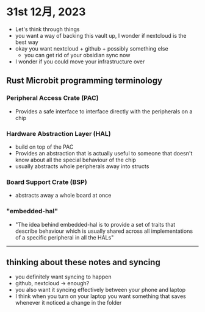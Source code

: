 # 31st 12月, 2023
- Let's think through things
- you want a way of backing this vault up, I wonder if nextcloud is the best way
- okay you want nextcloud + github + possibly something else
  - you can get rid of your obsidian sync now
- I wonder if you could move your infrastructure over

## Rust Microbit programming terminology
### Peripheral Access Crate (PAC)
- Provides a safe interface to interface directly with the peripherals on a chip

### Hardware Abstraction Layer (HAL)
- build on top of the PAC
- Provides an abstraction that is actually useful to someone that doesn't know about all the special behaviour of the chip
- usually abstracts whole peripherals away into structs


### Board Support Crate (BSP)
- abstracts away a whole board at once


### "embedded-hal"
- "The idea behind embedded-hal is to provide a set of traits that describe behaviour which is usually shared across all implementations of a specific peripheral in all the HALs"


---
## thinking about these notes and syncing
- you definitely want syncing to happen
- github, nextcloud -> enough?
- you also want it syncing effectively between your phone and laptop
- I think when you turn on your laptop you want something that saves whenever it noticed a change in the folder 
